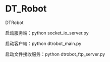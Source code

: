 # DT_Robot
DTRobot

启动服务端：python socket_io_server.py

启动客户端：python dtrobot_main.py

启动文件接收服务：python dtrobot_ftp_server.py
